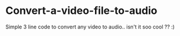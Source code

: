 # Convert-a-video-file-to-audio


Simple 3 line code to convert any video to audio.. isn't it soo cool ?? :)
